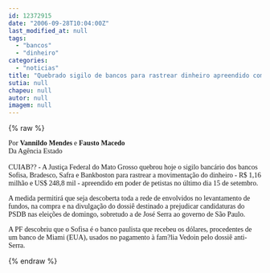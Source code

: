 ```yaml
---
id: 12372915
date: "2006-09-28T10:04:00Z"
last_modified_at: null
tags:
  - "bancos"
  - "dinheiro"
categories:
  - "noticias"
title: "Quebrado sigilo de bancos para rastrear dinheiro apreendido com petistas"
sutia: null
chapeu: null
autor: null
imagem: null
---
```

{% raw %}
<p><P><FONT face=Verdana>Por <STRONG>Vannildo Mendes</STRONG> e <STRONG>Fausto Macedo</STRONG><BR>Da Agência Estado<BR><BR>CUIAB?? - A Justiça Federal do Mato Grosso quebrou hoje o sigilo bancário dos bancos Sofisa, Bradesco, Safra e Bankboston para rastrear a movimentação do dinheiro - R$ 1,16 milhão e US$ 248,8 mil - apreendido em poder de petistas no último dia 15 de setembro. </FONT></P></p>
<p><P><FONT face=Verdana>A medida permitirá que seja descoberta toda a rede de envolvidos no levantamento de fundos, na compra e na divulgação do dossiê destinado a prejudicar candidaturas do PSDB nas eleições de domingo, sobretudo a de José Serra ao governo de São Paulo.</FONT></P></p>
<p><P><FONT face=Verdana>A PF descobriu que o Sofisa é o banco paulista que recebeu os dólares, procedentes de um banco de Miami (EUA), usados no pagamento à fam?lia Vedoin pelo dossiê anti-Serra.</FONT></P> </p>
{% endraw %}